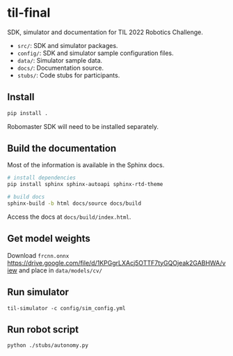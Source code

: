 # til-final

SDK, simulator and documentation for TIL 2022 Robotics
Challenge.

* ``src/``: SDK and simulator packages.
* ``config/``: SDK and simulator sample configuration files.
* ``data/``: Simulator sample data.
* ``docs/``: Documentation source.
* ``stubs/``: Code stubs for participants.


## Install

```sh
pip install .
```

Robomaster SDK will need to be installed separately.

## Build the documentation

Most of the information is available in the Sphinx docs.

```sh
# install dependencies
pip install sphinx sphinx-autoapi sphinx-rtd-theme

# build docs
sphinx-build -b html docs/source docs/build
```

Access the docs at `docs/build/index.html`.

## Get model weights
Download `frcnn.onnx`  https://drive.google.com/file/d/1KPGgrLXAcj5OTTF7tyGQOjeak2GABHWA/view and place in `data/models/cv/`

## Run simulator
```
til-simulator -c config/sim_config.yml
```

## Run robot script
```
python ./stubs/autonomy.py
```
